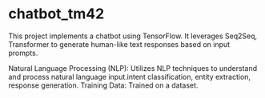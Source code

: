 # chatbot_tm42

This project implements a chatbot using TensorFlow. It leverages Seq2Seq, Transformer to generate human-like text responses based on input prompts.

Natural Language Processing (NLP): Utilizes NLP techniques to understand and process natural language input.intent classification, entity extraction, response generation. Training Data: Trained on a dataset.